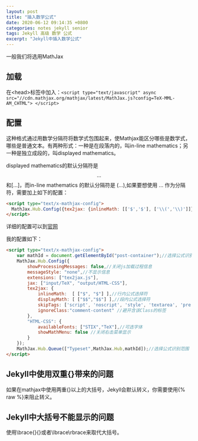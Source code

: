 ```yaml
---
layout: post
title: "插入数学公式"
date: 2020-06-12 09:14:35 +0800
categories: notes jekyll senior
tags: Jekyll 高级 数学 公式
excerpt: "Jekyll中插入数学公式"
--- 
```


一般我们将选用MathJax

## 加载

在\<head>标签中加入：`<script type="text/javascript" async src="//cdn.mathjax.org/mathjax/latest/MathJax.js?config=TeX-MML-AM_CHTML">
</script>`

## 配置

这种格式通过用数学分隔符将数学式包围起来，使Mathjax能区分哪些是数学式，哪些是普通文本。有两种形式：一种是在段落内的，叫in-line mathematics；另一种是独立成段的，叫displayed mathematics。

displayed mathematics的默认分隔符是$$...$$和\[...\]，而in-line mathematics 的默认分隔符是 (\...\),如果要想使用 $...$ 作为分隔符，需要加上如下的配置：

```html
<script type="text/x-mathjax-config">
  MathJax.Hub.Config({tex2jax: {inlineMath: [['$','$'], ['\\(','\\)']]}});
</script>
```

详细的配置可以到[官网](https://www.mathjax.org/)

我的配置如下：

```html
<script type="text/x-mathjax-config">
    var mathId = document.getElementById("post-container");//选择公式识别范围
    MathJax.Hub.Config({
        showProcessingMessages: false,//关闭js加载过程信息
        messageStyle: "none",//不显示信息
        extensions: ["tex2jax.js"],
        jax: ["input/TeX", "output/HTML-CSS"],
        tex2jax: {
            inlineMath:  [ ["$", "$"] ],//行内公式选择符
            displayMath: [ ["$$","$$"] ],//段内公式选择符
            skipTags: ['script', 'noscript', 'style', 'textarea', 'pre','code','a'],//避开某些标签
            ignoreClass:"comment-content" //避开含该Class的标签
        },
        "HTML-CSS": {
            availableFonts: ["STIX","TeX"],//可选字体
            showMathMenu: false //关闭右击菜单显示
        }
    });
    MathJax.Hub.Queue(["Typeset",MathJax.Hub,mathId]);//选择公式识别范围
</script>
```

## Jekyll中使用双重{}带来的问题

如果在mathjax中使用两重{}以上的大括号，Jekyll会默认转义，你需要使用\{\% raw %}来阻止转义。

## Jekyll中大括号不能显示的问题

使用\brace{}{}或者\lbrace\rbrace来取代大括号。

